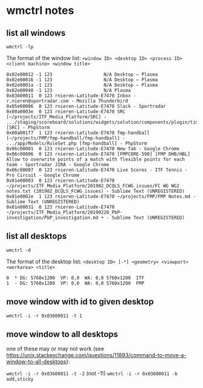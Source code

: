 # wmctrl notes

## list all windows

`wmctrl -lp`

The format of the window list: `<window ID> <desktop ID> <process ID> <client machine> <window title>`

	0x02e00012 -1 123                   N/A Desktop — Plasma
	0x02e00016 -1 123                   N/A Desktop — Plasma
	0x02e0001a -1 123                   N/A Desktop — Plasma
	0x02e00048 -1 123                   N/A Plasma
	0x03600011  0 123 rnieren-Latitude-E7470 Inbox - r.nieren@sportradar.com - Mozilla Thunderbird
	0x05e00006  0 123 rnieren-Latitude-E7470 Slack - Sportradar
	0x00a0003e  0 123 rnieren-Latitude-E7470 SRC [~/projects/ITF_Media_Platform/SRC] - .../staging/scoreboard/solutions/widgets/solution/components/plugin/timeline.js [SRC] - PhpStorm
	0x00a001f7  1 123 rnieren-Latitude-E7470 fmp-handball [~/projects/FMP/fmp-handball/fmp-handball] - .../app/Models/RuleSet.php [fmp-handball] - PhpStorm
	0x06c00001  0 123 rnieren-Latitude-E7470 New Tab - Google Chrome
	0x06c00006  0 123 rnieren-Latitude-E7470 [FMPCORE-590] [FMP DHB/HBL] Allow to overwrite points of a match with flexible points for each team - Sportradar JIRA - Google Chrome
	0x06c00007  0 123 rnieren-Latitude-E7470 Live Scores - ITF Tennis - Pro Circuit - Google Chrome
	0x01e00003  0 123 rnieren-Latitude-E7470 ~/projects/ITF_Media_Platform/201902_DCQLS_FCWG_issues/FC WG WG2 notes.txt (201902_DCQLS_FCWG_issues) - Sublime Text (UNREGISTERED)
	0x01e0002e  1 123 rnieren-Latitude-E7470 ~/projects/FMP/FMP Notes.md - Sublime Text (UNREGISTERED)
	0x01e00031  0 123 rnieren-Latitude-E7470 ~/projects/ITF_Media_Platform/20190228_PbP-investigation/PbP_investigation.md • - Sublime Text (UNREGISTERED)

## list all desktops

`wmctrl -d`

The format of the desktop list: `<desktop ID> [-*] <geometry> <viewport> <workarea> <title>`

	0  * DG: 5760x1200  VP: 0,0  WA: 0,0 5760x1200  ITF                                     
	1  - DG: 5760x1200  VP: 0,0  WA: 0,0 5760x1200  FMP         	

## move window with id to given desktop

`wmctrl -i -r 0x03600011 -t 1`

## move window to all desktops

one of these may or may not work (see https://unix.stackexchange.com/questions/11893/command-to-move-a-window-to-all-desktops):

`wmctrl -i -r 0x03600011 -t -2` (not -1!)
`wmctrl -i -r 0x03600011 -b add,sticky`



